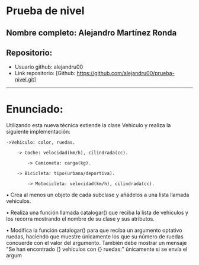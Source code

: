 # Prueba de nivel

## Nombre completo: Alejandro Martínez Ronda
## Repositorio:
- Usuario github: alejandru00
- Link repositorio: [Github: https://github.com/alejandru00/prueba-nivel.git]

------------------------------------------------

# Enunciado:

Utilizando esta nueva técnica extiende la clase Vehiculo y realiza la siguiente
implementación:

	->Vehiculo: color, ruedas.
	
		-> Coche: velocidad(km/h), cilindrada(cc).
				
			-> Camioneta: carga(kg).
				
		-> Bicicleta: tipo(urbana/deportiva).
				
			-> Motocicleta: velocidad(km/h), cilindrada(cc).


• Crea al menos un objeto de cada subclase y añádelos a una lista
llamada vehiculos.


• Realiza una función llamada catalogar() que reciba la lista de
vehiculos y los recorra mostrando el nombre de su clase y sus
atributos.


• Modifica la función catalogar() para que reciba un argumento
optativo ruedas, haciendo que muestre únicamente los que su
número de ruedas concuerde con el valor del argumento. También
debe mostrar un mensaje "Se han encontrado {} vehículos con {}
ruedas:" únicamente si se envía el argum
